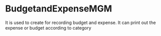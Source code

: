 # BudgetandExpenseMGM
It is used to create for recording budget and expense. It can print out the expense or budget according to category 
